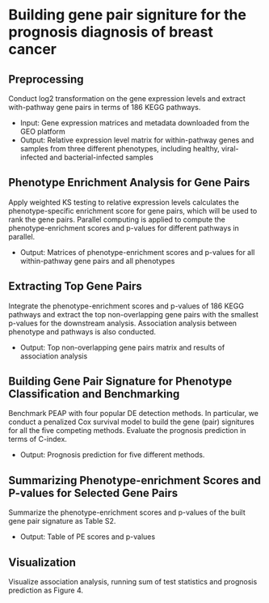 # Building gene pair signiture for the prognosis diagnosis of breast cancer

## Preprocessing

Conduct log2 transformation on the gene expression levels and extract with-pathway gene pairs in terms of 186 KEGG pathways.
    
- Input: Gene expression matrices and metadata downloaded from the GEO platform
- Output: Relative expression level matrix for within-pathway genes and samples from three different phenotypes, including healthy, viral-infected and bacterial-infected samples

## Phenotype Enrichment Analysis for Gene Pairs

Apply weighted KS testing to relative expression levels calculates the phenotype-specific enrichment score for gene pairs, which will be used to rank the gene pairs. Parallel computing is applied to compute the phenotype-enrichment scores and p-values for different pathways in parallel.

- Output: Matrices of phenotype-enrichment scores and p-values for all within-pathway gene pairs and all phenotypes

## Extracting Top Gene Pairs

Integrate the phenotype-enrichment scores and p-values of 186 KEGG pathways and extract the top non-overlapping gene pairs with the smallest p-values for the downstream analysis. Association analysis between phenotype and pathways is also conducted.
    
- Output: Top non-overlapping gene pairs matrix and results of association analysis

## Building Gene Pair Signature for Phenotype Classification and Benchmarking

Benchmark PEAP with four popular DE detection methods. In particular, we conduct a penalized Cox survival model to build the gene (pair) signitures for all the five competing methods. Evaluate the prognosis prediction in terms of C-index.
   
- Output: Prognosis prediction for five different methods.

## Summarizing Phenotype-enrichment Scores and P-values for Selected Gene Pairs
    
Summarize the phenotype-enrichment scores and p-values of the built gene pair signature as Table S2.

- Output: Table of PE scores and p-values

## Visualization

Visualize association analysis, running sum of test statistics and prognosis prediction as Figure 4. 




